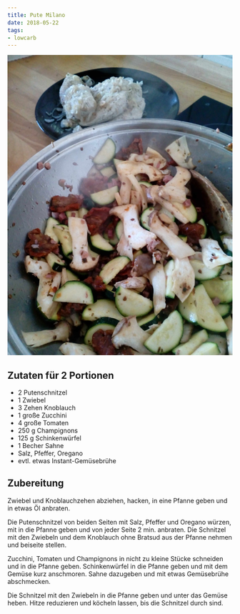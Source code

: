 ```yaml
---
title: Pute Milano
date: 2018-05-22
tags:
- lowcarb
---
```


![](/img/Pute-Milano.jpg)

## Zutaten für 2 Portionen
- 2 Putenschnitzel
- 1 Zwiebel
- 3 Zehen Knoblauch
- 1 große Zucchini
- 4 große Tomaten
- 250 g Champignons
- 125 g Schinkenwürfel
- 1 Becher Sahne
- Salz, Pfeffer, Oregano
- evtl. etwas Instant-Gemüsebrühe

## Zubereitung
 Zwiebel und Knoblauchzehen abziehen, hacken, in eine Pfanne geben und in etwas Öl anbraten.

Die Putenschnitzel von beiden Seiten mit Salz, Pfeffer und Oregano würzen, mit in die Pfanne geben und von jeder Seite 2 min. anbraten. Die Schnitzel mit den Zwiebeln und dem Knoblauch ohne Bratsud aus der Pfanne nehmen und beiseite stellen.

Zucchini, Tomaten und Champignons in nicht zu kleine Stücke schneiden und in die Pfanne geben. Schinkenwürfel in die Pfanne geben und mit dem Gemüse kurz anschmoren. Sahne dazugeben und mit etwas Gemüsebrühe abschmecken.

Die Schnitzel mit den Zwiebeln in die Pfanne geben und unter das Gemüse heben. Hitze reduzieren und köcheln lassen, bis die Schnitzel durch sind.
